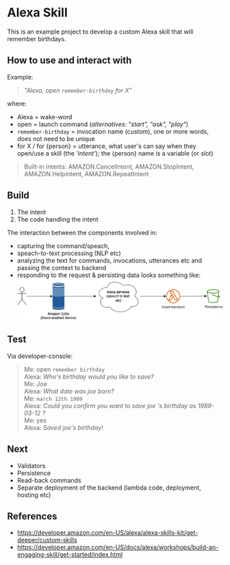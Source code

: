 # Alexa Skill

This is an example project to develop a custom Alexa skill that will remember birthdays.

## How to use and interact with

Example:
> _"Alexa, open `remember-birthday` for X"_

where:
- Alexa = wake-word
- open = launch command (_alternatives: "start", "ask", "play"_)
- `remember-birthday` = invocation name (custom), one or more words, does not need to be unique
- for X / for {person} = utterance, what user's can say when they open/use a skill (the _'intent'_); the {person} name is a variable (or slot)

> Built-in intents: AMAZON.CancelIntent, AMAZON.StopIntent, AMAZON.HelpIntent, AMAZON.RepeatIntent

## Build

1. The intent
2. The code handling the intent

The interaction between the components involved in:
- capturing the command/speach,
- speach-to-text processing (NLP etc)
- analyzing the text for commands, invocations, utterances etc and passing the context to backend
- responding to the request & persisting data
looks something like: ![flow](./resources/img/alexa-skill-interaction-flow.drawio.png "Skill interaction diagram")

## Test

Via developer-console:
> Me: open `remember birthday`  
> Alexa: _Who's birthday would you like to save?_  
> Me: Joe  
> Alexa: _What date was joe born?_  
> Me: `march 12th 1989`  
> Alexa: _Could you confirm you want to save joe 's birthday as 1989-03-12 ?_  
> Me: yes  
> Alexa: _Saved joe's birthday!_  

## Next

- Validators
- Persistence
- Read-back commands
- Separate deployment of the backend (lambda code, deployment, hosting etc)

## References

- https://developer.amazon.com/en-US/alexa/alexa-skills-kit/get-deeper/custom-skills
- https://developer.amazon.com/en-US/docs/alexa/workshops/build-an-engaging-skill/get-started/index.html
